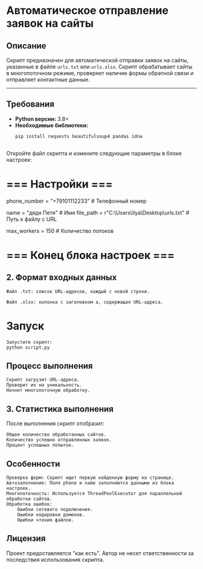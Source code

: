 # **Автоматическое отправление заявок на сайты**  

## **Описание**  
Скрипт предназначен для автоматической отправки заявок на сайты, указанные в файле `urls.txt` или `urls.xlsx`. Скрипт обрабатывает сайты в многопоточном режиме, проверяет наличие формы обратной связи и отправляет контактные данные.

---

## **Требования**  
- **Python версии:** 3.8+  
- **Необходимые библиотеки:**  
  ```bash
  pip install requests beautifulsoup4 pandas idna



Откройте файл скрипта и измените следующие параметры в блоке настроек:
# === Настройки ===
phone_number = "+79101112233"  # Телефонный номер

name = "дядя Петя"              # Имя
file_path = r"C:\Users\ilya\Desktop\urls.txt"  # Путь к файлу с URL

max_workers = 150               # Количество потоков
# === Конец блока настроек ===

## 2. Формат входных данных

    Файл .txt: список URL-адресов, каждый с новой строки.

    Файл .xlsx: колонка с заголовком a, содержащая URL-адреса.

 # Запуск

    Запустите скрипт:
    python script.py

    
## Процесс выполнения

    Скрипт загрузит URL-адреса.
    Проверит их на уникальность.
    Начнет многопоточную обработку.

## 3. Статистика выполнения

После выполнения скрипт отобразит:

    Общее количество обработанных сайтов.
    Количество успешно отправленных заявок.
    Процент успешных попыток.

## Особенности

    Проверка форм: Скрипт ищет первую найденную форму на странице.
    Автозаполнение: Поля phone и name заполняются данными из блока настроек.
    Многопоточность: Используется ThreadPoolExecutor для параллельной обработки сайтов.
    Обработка ошибок:
        Ошибки сетевого подключения.
        Ошибки кодировки доменов.
        Ошибки чтения файлов.

## Лицензия

Проект предоставляется "как есть". Автор не несет ответственности за последствия использования скрипта.